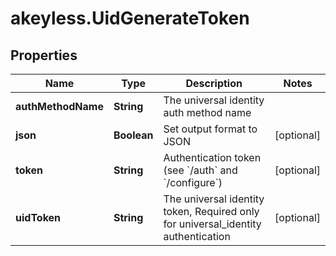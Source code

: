 # akeyless.UidGenerateToken

## Properties

Name | Type | Description | Notes
------------ | ------------- | ------------- | -------------
**authMethodName** | **String** | The universal identity auth method name | 
**json** | **Boolean** | Set output format to JSON | [optional] 
**token** | **String** | Authentication token (see &#x60;/auth&#x60; and &#x60;/configure&#x60;) | [optional] 
**uidToken** | **String** | The universal identity token, Required only for universal_identity authentication | [optional] 



